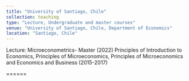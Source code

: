 ```yaml
---
title: "University of Santiago, Chile"
collection: teaching
type: "Lecture, Undergraduate and master courses"
venue: "University of Santiago, Chile, Department of Economics"
location: "Santiago, Chile"
---
```


Lecture: Microeconometrics- Master (2022)
         Principles of Introduction to Economics,
         Principles of Microeconomics, Principles of Microeconomics and Economics and Business (2015-2017)


======
